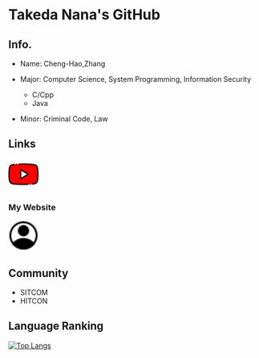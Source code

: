 # Takeda Nana's GitHub
## Info.
- Name: Cheng-Hao,Zhang
- Major: Computer Science, System Programming, Information Security
  -  C/Cpp
  -  Java

- Minor: Criminal Code, Law
## Links
<a href=https://www.youtube.com/c/tw-takedanana><img src="youtube.png" width="60" height="60"></a><br>

### My Website
<a href=https://windware1203.github.io/takeda.github.io/><img src="account.png" width="60" height="60"></a>

## Community
- SITCOM
- HITCON

## Language Ranking
[![Top Langs](https://github-readme-stats.vercel.app/api/top-langs/?username=windware1203&layout=compact&theme=calm)](https://github.com/windware1203/github-readme-stats)
